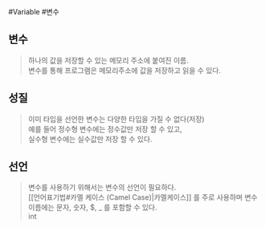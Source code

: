 #Variable #변수 

## 변수
> 하나의 값을 저장할 수 있는 메모리 주소에 붙여진 이름.  
> 변수를 통해 프로그램은 메모리주소에 값을 저장하고 읽을 수 있다.

## 성질
> 이미 타입을 선언한 변수는 다양한 타입을 가질 수 없다(저장)  
> 예를 들어 정수형 변수에는 정수값만 저장 할 수 있고,  
> 실수형 변수에는 실수값만 저장 할 수 있다. 

## 선언
> 변수를 사용하기 위해서는 변수의 선언이 필요하다.  
> [[언어표기법#카멜 케이스 (Camel Case)|카멜케이스]] 를 주로 사용하며 변수 이름에는 문자, 숫자, $, \_ 를 포함할 수 있다.  
int 